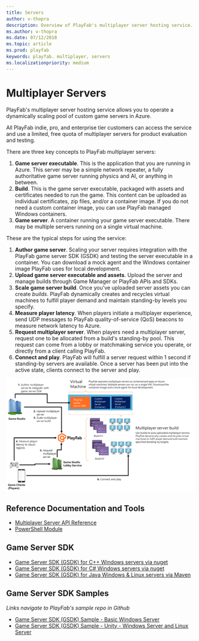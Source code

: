 ```yaml
---
title: Servers
author: v-thopra
description: Overview of PlayFab's multiplayer server hosting service.
ms.author: v-thopra
ms.date: 07/12/2018
ms.topic: article
ms.prod: playfab
keywords: playfab. multiplayer, servers
ms.localizationpriority: medium
---
```


# Multiplayer Servers

PlayFab's multiplayer server hosting service allows you to operate a dynamically scaling pool of custom game servers in Azure.

All PlayFab indie, pro, and enterprise tier customers can access the service and use a limited, free quota of multiplayer servers for product evaluation and testing. 

There are three key concepts to PlayFab multiplayer servers:

1. **Game server executable**. This is the application that you are running in Azure. This server may be a simple network repeater, a fully authoritative game server running physics and AI, or anything in between.
2. **Build**. This is the game server executable, packaged with assets and certificates needed to run the game. This content can be uploaded as individual certificates, zip files, and/or a container image. If you do not need a custom container image, you can use PlayFab managed Windows containers.
3. **Game server**. A container running your game server executable. There may be multiple servers running on a single virtual machine.

These are the typical steps for using the service:

1. **Author game server**. Scaling your server requires integration with the PlayFab game server SDK (GSDK) and testing the server executable in a container. You can download a mock agent and the Windows container image PlayFab uses for local development.
2. **Upload game server executable and assets**. Upload the server and manage builds through Game Manager or PlayFab APIs and SDKs.
3. **Scale game server build**. Once you've uploaded server assets you can create *builds*. PlayFab dynamically creates and recycles virtual machines to fulfill player demand and maintain standing-by levels you specify.
4. **Measure player latency**. When players initiate a multiplayer experience, send UDP messages to PlayFab quality-of-service (QoS) beacons to measure network latency to Azure.
5. **Request multiplayer server**. When players need a multiplayer server, request one to be allocated from a build's standing-by pool. This request can come from a lobby or matchmaking service you operate, or directly from a client calling PlayFab.
6. **Connect and play**. PlayFab will fulfill a server request within 1 second if standing-by servers are available. Once a server has been put into the active state, clients connect to the server and play.

![PlayFab Multiplayer Server Hosting Service diagram](media/tutorials/multiplayer-server-hosting-service-diagram.png)

## Reference Documentation and Tools
- [Multiplayer Server API Reference](xref:titleid.playfabapi.com.multiplayer.multiplayerserver)
- [PowerShell Module](https://www.powershellgallery.com/packages/PlayFabMultiplayer)

## Game Server SDK 
- [Game Server SDK (GSDK) for C++ Windows servers via nuget](https://www.nuget.org/packages/com.playfab.cppgsdk.v140)
- [Game Server SDK (GSDK) for C# Windows servers via nuget](https://www.nuget.org/packages/com.playfab.csharpgsdk)
- [Game Server SDK (GSDK) for Java Windows & Linux servers via Maven](https://mvnrepository.com/artifact/com.playfab/gameserverSDK)

## Game Server SDK Samples
*Links navigate to PlayFab's sample repo in Github*
- [Game Server SDK (GSDK) Sample - Basic Windows Server](https://github.com/PlayFab/gsdkSamples)
- [Game Server SDK (GSDK) Sample - Unity - Windows Server and Linux Server](https://github.com/PlayFab/gsdkSamples/blob/master/UnityMirror/README.md)
